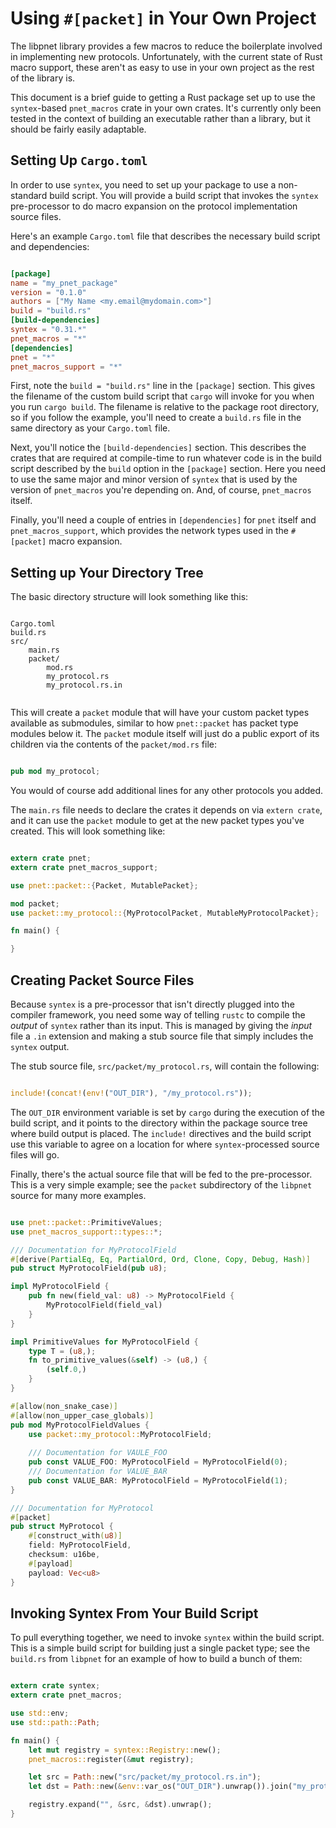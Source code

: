 Using `#[packet]` in Your Own Project
=====================================

The libpnet library provides a few macros to reduce the boilerplate involved in
implementing new protocols. Unfortunately, with the current state of Rust macro
support, these aren't as easy to use in your own project as the rest of the
library is.

This document is a brief guide to getting a Rust package set up to use the
`syntex`-based `pnet_macros` crate in your own crates. It's currently only been
tested in the context of building an executable rather than a library, but it
should be fairly easily adaptable.

Setting Up `Cargo.toml`
-----------------------

In order to use `syntex`, you need to set up your package to use a non-standard
build script. You will provide a build script that invokes the `syntex`
pre-processor to do macro expansion on the protocol implementation source files.

Here's an example `Cargo.toml` file that describes the necessary build script
and dependencies:

```toml

[package]
name = "my_pnet_package"
version = "0.1.0"
authors = ["My Name <my.email@mydomain.com>"]
build = "build.rs"
[build-dependencies]
syntex = "0.31.*"
pnet_macros = "*"
[dependencies]
pnet = "*"
pnet_macros_support = "*"

```

First, note the `build = "build.rs"` line in the `[package]` section. This gives
the filename of the custom build script that `cargo` will invoke for you when
you run `cargo build`. The filename is relative to the package root directory,
so if you follow the example, you'll need to create a `build.rs` file in the
same directory as your `Cargo.toml` file.

Next, you'll notice the `[build-dependencies]` section. This describes the
crates that are required at compile-time to run whatever code is in the build
script described by the `build` option in the `[package]` section. Here you need
to use the same major and minor version of `syntex` that is used by the version
of `pnet_macros` you're depending on. And, of course, `pnet_macros` itself.

Finally, you'll need a couple of entries in `[dependencies]` for `pnet` itself
and `pnet_macros_support`, which provides the network types used in the
`#[packet]` macro expansion.

Setting up Your Directory Tree
------------------------------

The basic directory structure will look something like this:

```

Cargo.toml
build.rs
src/
    main.rs
    packet/
        mod.rs
        my_protocol.rs
        my_protocol.rs.in
        
```

This will create a `packet` module that will have your custom packet types
available as submodules, similar to how `pnet::packet` has packet type modules
below it. The `packet` module itself will just do a public export of its
children via the contents of the `packet/mod.rs` file:

```rust

pub mod my_protocol;

```

You would of course add additional lines for any other protocols you added.

The `main.rs` file needs to declare the crates it depends on via `extern crate`,
and it can use the `packet` module to get at the new packet types you've
created. This will look something like:

```rust

extern crate pnet;
extern crate pnet_macros_support;

use pnet::packet::{Packet, MutablePacket};

mod packet;
use packet::my_protocol::{MyProtocolPacket, MutableMyProtocolPacket};

fn main() {

}

```


Creating Packet Source Files
----------------------------

Because `syntex` is a pre-processor that isn't directly plugged into the
compiler framework, you need some way of telling `rustc` to compile the *output*
of `syntex` rather than its input. This is managed by giving the *input* file a
`.in` extension and making a stub source file that simply includes the `syntex`
output.

The stub source file, `src/packet/my_protocol.rs`, will contain the following:

```rust

include!(concat!(env!("OUT_DIR"), "/my_protocol.rs"));

```

The `OUT_DIR` environment variable is set by `cargo` during the execution of the
build script, and it points to the directory within the package source tree
where build output is placed. The `include!` directives and the build script use
this variable to agree on a location for where `syntex`-processed source files
will go.

Finally, there's the actual source file that will be fed to the pre-processor.
This is a very simple example; see the `packet` subdirectory of the `libpnet`
source for many more examples.

```rust

use pnet::packet::PrimitiveValues;
use pnet_macros_support::types::*;

/// Documentation for MyProtocolField
#[derive(PartialEq, Eq, PartialOrd, Ord, Clone, Copy, Debug, Hash)]
pub struct MyProtocolField(pub u8);

impl MyProtocolField {
    pub fn new(field_val: u8) -> MyProtocolField {
        MyProtocolField(field_val)
    }
}

impl PrimitiveValues for MyProtocolField {
    type T = (u8,);
    fn to_primitive_values(&self) -> (u8,) {
        (self.0,)
    }
}

#[allow(non_snake_case)]
#[allow(non_upper_case_globals)]
pub mod MyProtocolFieldValues {
    use packet::my_protocol::MyProtocolField;
    
    /// Documentation for VAULE_FOO
    pub const VALUE_FOO: MyProtocolField = MyProtocolField(0);
    /// Documentation for VALUE_BAR
    pub const VALUE_BAR: MyProtocolField = MyProtocolField(1);
}

/// Documentation for MyProtocol
#[packet]
pub struct MyProtocol {
    #[construct_with(u8)]
    field: MyProtocolField,
    checksum: u16be,
    #[payload]
    payload: Vec<u8>
}

```

Invoking Syntex From Your Build Script
--------------------------------------

To pull everything together, we need to invoke `syntex` within the build script.
This is a simple build script for building just a single packet type; see the
`build.rs` from `libpnet` for an example of how to build a bunch of them:

```rust

extern crate syntex;
extern crate pnet_macros;

use std::env;
use std::path::Path;

fn main() {
    let mut registry = syntex::Registry::new();
    pnet_macros::register(&mut registry);

    let src = Path::new("src/packet/my_protocol.rs.in");
    let dst = Path::new(&env::var_os("OUT_DIR").unwrap()).join("my_protocol.rs");

    registry.expand("", &src, &dst).unwrap();
}

```
